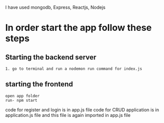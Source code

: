 I have used mongodb, Express, Reactjs, Nodejs


# In order start the app follow these steps
## Starting the backend server 
    1. go to terminal and run a nodemon run command for index.js

## starting the frontend 
    open app folder
    run- npm start  

  code for register and login is in app.js file
  code for CRUD application is in application.js file and this file is again imported in app.js file
